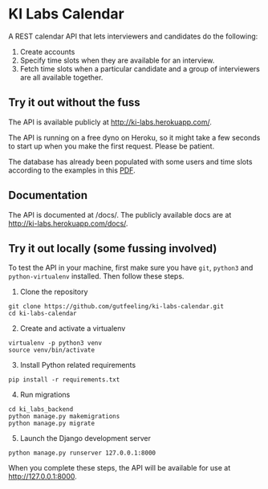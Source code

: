 # KI Labs Calendar

A REST calendar API that lets interviewers and candidates do the following:

1. Create accounts 
2. Specify time slots when they are available for an interview. 
3. Fetch time slots when a particular candidate and a group of interviewers are all available together.

## Try it out without the fuss

The API is available publicly at http://ki-labs.herokuapp.com/. 

The API is running on a free dyno on Heroku, so it might take a few seconds to start up when you make the first request.
Please be patient.

The database has already been populated with some users and time slots according to the examples in this [PDF](https://github.com/gutfeeling/ki-labs-calendar/blob/master/2018_Backend_Engineer_home_task.pdf).

## Documentation 

The API is documented at /docs/. The publicly available docs are at http://ki-labs.herokuapp.com/docs/.

## Try it out locally (some fussing involved)

To test the API in your machine, first make sure you have `git`, `python3` and `python-virtualenv` installed. Then 
follow these steps.

1. Clone the repository
  
  ```
  git clone https://github.com/gutfeeling/ki-labs-calendar.git
  cd ki-labs-calendar
  ```

2. Create and activate a virtualenv

  ```
  virtualenv -p python3 venv
  source venv/bin/activate
  ```
  
3. Install Python related requirements

  ```
  pip install -r requirements.txt
  ```

4. Run migrations 

  ```
  cd ki_labs_backend
  python manage.py makemigrations
  python manage.py migrate
  ```

5. Launch the Django development server

  ```
  python manage.py runserver 127.0.0.1:8000
  ```

When you complete these steps, the API will be available for use at http://127.0.0.1:8000. 

